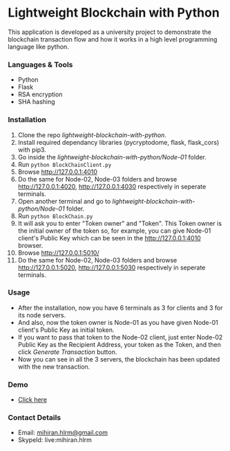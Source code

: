 # Lightweight Blockchain with Python

This application is developed as a university project to demonstrate the blockchain transaction flow and how it works in a high level programming language like python.

### Languages & Tools
* Python
* Flask
* RSA encryption
* SHA hashing

### Installation

1. Clone the repo _lightweight-blockchain-with-python_.
2. Install required dependancy libraries (pycryptodome, flask, flask_cors) with pip3.
3. Go inside the _lightweight-blockchain-with-python/Node-01_ folder.
4. Run `python BlockChainClient.py`
5. Browse http://127.0.0.1:4010
6. Do the same for Node-02, Node-03 folders and browse http://127.0.0.1:4020, http://127.0.0.1:4030 respectively in seperate terminals.
7. Open another terminal and go to _lightweight-blockchain-with-python/Node-01_ folder.
8. Run `python BlockChain.py`
9. It will ask you to enter "Token owner" and "Token". This Token owner is the initial owner of the token so, for example, you can give Node-01 client's Public Key which can be seen in the http://127.0.0.1:4010 browser.
10. Browse http://127.0.0.1:5010/
11. Do the same for Node-02, Node-03 folders and browse http://127.0.0.1:5020, http://127.0.0.1:5030 respectively in seperate terminals.

### Usage

* After the installation, now you have 6 terminals as 3 for clients and 3 for its node servers. 
* And also, now the token owner is Node-01 as you have given Node-01 client's Public Key as initial token.
* If you want to pass that token to the Node-02 client, just enter Node-02 Public Key as the Recipient Address, your token as the Token, and then click _Generate Transaction_ button.
* Now you can see in all the 3 servers, the blockchain has been updated with the new transaction.

### Demo

* [Click here](https://mihiran-paranamana.github.io/nft-marketplace-react-bootstrap/)

### Contact Details

* Email: mihiran.hlrm@gmail.com
* SkypeId: live:mihiran.hlrm
